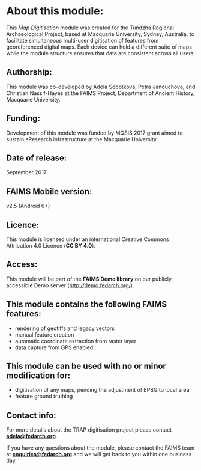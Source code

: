 # About this module:
This *Map Digitisation* module was created for the Tundzha Regional Archaeological Project, based at Macquarie University, Sydney, Australia,  to facilitate simultaneous multi-user digitisation of features from georeferenced digital maps. Each device can hold a different suite of maps while the module structure ensures that data are consistent across all users.

## Authorship:
This module was co-developed by Adela Sobotkova, Petra Janouchova, and Christian Nassif-Hayes at the FAIMS Project, Department of Ancient History, Macquarie University.

## Funding:
Development of this module was funded by MQSIS 2017 grant aimed to sustain eResearch infrastructure at the Macquarie University

## Date of release:
September 2017

## FAIMS Mobile version:
v2.5 (Android 6+)

## Licence:
This module is licensed under an international Creative Commons Attribution 4.0 Licence (**CC BY 4.0**).

## Access:
This module will be part of the **FAIMS Demo library** on our publicly accessible Demo server (http://demo.fedarch.org/). 

## This module contains the following FAIMS features:
* rendering of geotiffs and legacy vectors
* manual feature creation
* automatic coordinate extraction from raster layer
* data capture from GPS enabled

## This module can be used with no or minor modification for:
* digitisation of any maps, pending the adjustment of EPSG to local area
* feature ground truthing

## Contact info:
For more details about the TRAP digitisation project please contact **adela@fedarch.org**.

If you have any questions about the module, please contact the FAIMS team at **enquiries@fedarch.org** and we will get back to you within one business day.
